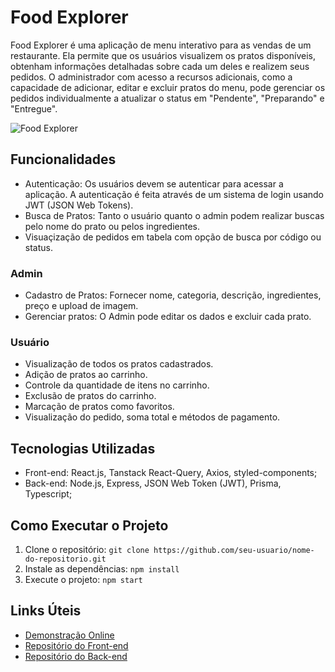 # Food Explorer

Food Explorer é uma aplicação de menu interativo para as vendas de um restaurante. Ela permite que os usuários visualizem os pratos disponíveis, obtenham informações detalhadas sobre cada um deles e realizem seus pedidos. O administrador com acesso a recursos adicionais, como a capacidade de adicionar, editar e excluir pratos do menu, pode gerenciar os pedidos individualmente a atualizar o status em "Pendente", "Preparando" e "Entregue".

![Food Explorer](link_para_a_imagem)

## Funcionalidades
- Autenticação: Os usuários devem se autenticar para acessar a aplicação. A autenticação é feita através de um sistema de login usando JWT (JSON Web Tokens).
- Busca de Pratos: Tanto o usuário quanto o admin podem realizar buscas pelo nome do prato ou pelos ingredientes.
- Visuaçização de pedidos em tabela com opção de busca por código ou status.

### Admin

- Cadastro de Pratos: Fornecer nome, categoria, descrição, ingredientes, preço e upload de imagem.
- Gerenciar pratos: O Admin pode editar os dados e excluir cada prato.

### Usuário

- Visualização de todos os pratos cadastrados.
- Adição de pratos ao carrinho.
- Controle da quantidade de itens no carrinho.
- Exclusão de pratos do carrinho.
- Marcação de pratos como favoritos.
- Visualização do pedido, soma total e métodos de pagamento.

## Tecnologias Utilizadas

- Front-end: React.js, Tanstack React-Query, Axios, styled-components;
- Back-end: Node.js, Express, JSON Web Token (JWT), Prisma, Typescript;

## Como Executar o Projeto

1. Clone o repositório: `git clone https://github.com/seu-usuario/nome-do-repositorio.git`
2. Instale as dependências: `npm install`
3. Execute o projeto: `npm start`

## Links Úteis

- [Demonstração Online](link_da_demo)
- [Repositório do Front-end](link_do_repositorio_frontend)
- [Repositório do Back-end](link_do_repositorio_backend)